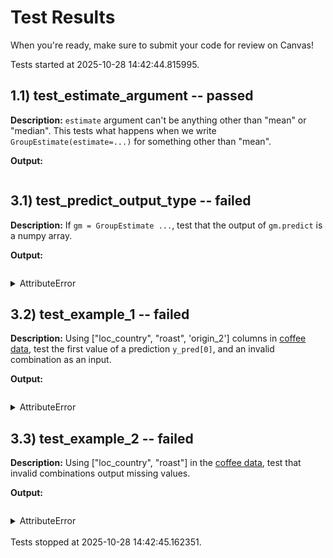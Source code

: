 # Test Results

When you're ready, make sure to submit your code for review on Canvas!

Tests started at 2025-10-28 14:42:44.815995.

## 1.1) test_estimate_argument -- passed
**Description:**
`estimate` argument can't be anything other than "mean" or "median". This tests what happens when we write `GroupEstimate(estimate=...)` for something other than "mean".

**Output:**
```bash

```


## 3.1) test_predict_output_type -- failed
**Description:**
If `gm = GroupEstimate ...`, test that the output of `gm.predict` is a numpy array.

**Output:**
```bash

```
<details>
<summary>AttributeError</summary>

```python
'list' object has no attribute 'columns'
```

</details>

## 3.2) test_example_1 -- failed
**Description:**
Using ["loc_country", "roast", 'origin_2'] columns in [coffee data](https://raw.githubusercontent.com/leontoddjohnson/datasets/refs/heads/main/data/coffee_analysis.csv), test the first value of a prediction `y_pred[0]`, and an invalid combination as an input.

**Output:**
```bash

```
<details>
<summary>AttributeError</summary>

```python
'list' object has no attribute 'columns'
```

</details>

## 3.3) test_example_2 -- failed
**Description:**
Using ["loc_country", "roast"] in the [coffee data](https://raw.githubusercontent.com/leontoddjohnson/datasets/refs/heads/main/data/coffee_analysis.csv), test that invalid combinations output missing values.

**Output:**
```bash

```
<details>
<summary>AttributeError</summary>

```python
'list' object has no attribute 'columns'
```

</details>
<br>Tests stopped at 2025-10-28 14:42:45.162351.
